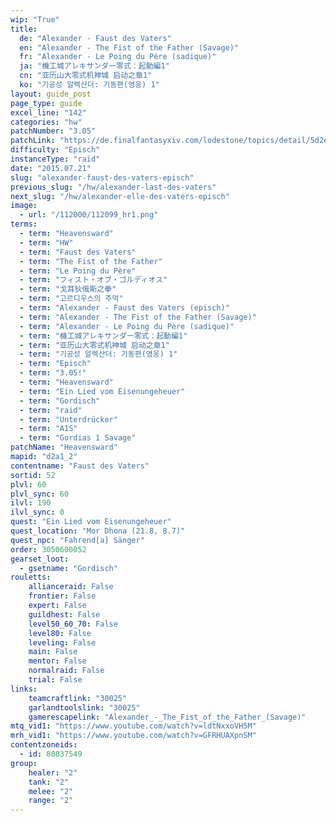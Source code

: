 ```yaml
---
wip: "True"
title:
  de: "Alexander - Faust des Vaters"
  en: "Alexander - The Fist of the Father (Savage)"
  fr: "Alexander - Le Poing du Père (sadique)"
  ja: "機工城アレキサンダー零式：起動編1"
  cn: "亚历山大零式机神城 启动之章1"
  ko: "기공성 알렉산더: 기동편(영웅) 1"
layout: guide_post
page_type: guide
excel_line: "142"
categories: "hw"
patchNumber: "3.05"
patchLink: "https://de.finalfantasyxiv.com/lodestone/topics/detail/5d2e3fa40c5b04a0bc1c8c9de6392354b68bdb44"
difficulty: "Episch"
instanceType: "raid"
date: "2015.07.21"
slug: "alexander-faust-des-vaters-episch"
previous_slug: "/hw/alexander-last-des-vaters"
next_slug: "/hw/alexander-elle-des-vaters-episch"
image:
  - url: "/112000/112099_hr1.png"
terms:
  - term: "Heavensward"
  - term: "HW"
  - term: "Faust des Vaters"
  - term: "The Fist of the Father"
  - term: "Le Poing du Père"
  - term: "フィスト・オブ・ゴルディオス"
  - term: "戈耳狄俄斯之拳"
  - term: "고르디우스의 주먹"
  - term: "Alexander - Faust des Vaters (episch)"
  - term: "Alexander - The Fist of the Father (Savage)"
  - term: "Alexander - Le Poing du Père (sadique)"
  - term: "機工城アレキサンダー零式：起動編1"
  - term: "亚历山大零式机神城 启动之章1"
  - term: "기공성 알렉산더: 기동편(영웅) 1"
  - term: "Episch"
  - term: "3.05!"
  - term: "Heavensward"
  - term: "Ein Lied vom Eisenungeheuer"
  - term: "Gordisch"
  - term: "raid"
  - term: "Unterdrücker"
  - term: "A1S"
  - term: "Gordias 1 Savage"
patchName: "Heavensward"
mapid: "d2a1_2"
contentname: "Faust des Vaters"
sortid: 52
plvl: 60
plvl_sync: 60
ilvl: 190
ilvl_sync: 0
quest: "Ein Lied vom Eisenungeheuer"
quest_location: "Mor Dhona (21.8, 8.7)"
quest_npc: "Fahrend[a] Sänger"
order: 3050600052
gearset_loot:
  - gsetname: "Gordisch"
rouletts:
    allianceraid: False
    frontier: False
    expert: False
    guildhest: False
    level50_60_70: False
    level80: False
    leveling: False
    main: False
    mentor: False
    normalraid: False
    trial: False
links:
    teamcraftlink: "30025"
    garlandtoolslink: "30025"
    gamerescapelink: "Alexander_-_The_Fist_of_the_Father_(Savage)"
mtq_vid1: "https://www.youtube.com/watch?v=ldtNxxoVH5M"
mrh_vid1: "https://www.youtube.com/watch?v=GFRHUAXpnSM"
contentzoneids:
  - id: 80037549
group:
    healer: "2"
    tank: "2"
    melee: "2"
    range: "2"
---
```

